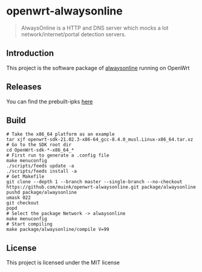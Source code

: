 openwrt-alwaysonline
====================

> AlwaysOnline is a HTTP and DNS server which mocks a lot network/internet/portal detection servers.

## Introduction
This project is the software package of [alwaysonline][] running on OpenWrt

## Releases
You can find the prebuilt-ipks [here](https://fantastic-packages.github.io/packages/)

## Build

```shell
# Take the x86_64 platform as an example
tar xjf openwrt-sdk-21.02.3-x86-64_gcc-8.4.0_musl.Linux-x86_64.tar.xz
# Go to the SDK root dir
cd OpenWrt-sdk-*-x86_64_*
# First run to generate a .config file
make menuconfig
./scripts/feeds update -a
./scripts/feeds install -a
# Get Makefile
git clone --depth 1 --branch master --single-branch --no-checkout https://github.com/muink/openwrt-alwaysonline.git package/alwaysonline
pushd package/alwaysonline
umask 022
git checkout
popd
# Select the package Network -> alwaysonline
make menuconfig
# Start compiling
make package/alwaysonline/compile V=99
```

## License
This project is licensed under the MIT license

  [alwaysonline]: https://github.com/Jamesits/alwaysonline
